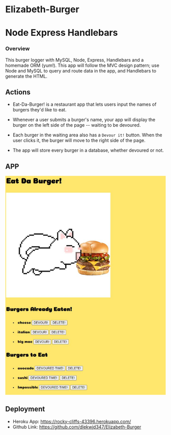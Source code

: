 # Elizabeth-Burger

# Node Express Handlebars

### Overview

This burger logger with MySQL, Node, Express, Handlebars and a homemade ORM (yum!). This app will follow the MVC design pattern; use Node and MySQL to query and route data in the app, and Handlebars to generate the HTML.

## Actions

* Eat-Da-Burger! is a restaurant app that lets users input the names of burgers they'd like to eat.

* Whenever a user submits a burger's name, your app will display the burger on the left side of the page -- waiting to be devoured.

* Each burger in the waiting area also has a `Devour it!` button. When the user clicks it, the burger will move to the right side of the page.

* The app will store every burger in a database, whether devoured or not.

## APP

![Deployed App](public\assets\screenshots\Capture1.JPG)

## Deployment 

* Heroku App: https://rocky-cliffs-43396.herokuapp.com/
* Github Link: https://github.com/dlekwjd347/Elizabeth-Burger


